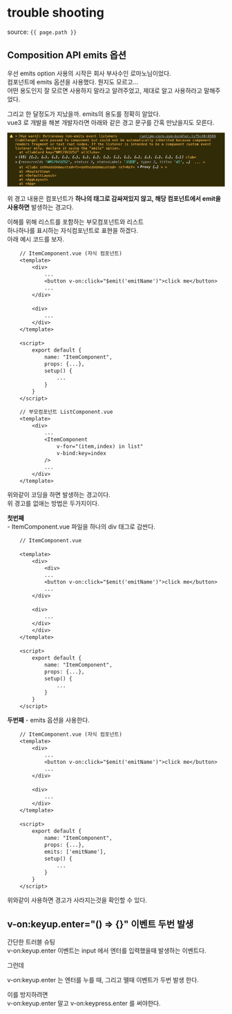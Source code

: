 # trouble shooting

source: `{{ page.path }}`

## Composition API emits 옵션

우선 emits option 사용의 시작은 회사 부사수인 로마노님이었다.   
컴포넌트에 emits 옵션을 사용했다. 뭔지도 모르고...   
어떤 용도인지 잘 모르면 사용하지 말라고 알려주었고, 제대로 알고 사용하라고 말해주었다.  

그리고 한 달정도가 지났을까. emits의 용도를 정확히 알았다.   
vue3 로 개발을 해본 개발자라면 아래와 같은 경고 문구를 간혹 만났을지도 모른다.   

<img src="/assets/images/vuejs/vue_warning1.png" alt="뷰js 경고" /><br/> 

위 경고 내용은 컴포넌트가 <b>하나의 태그로 감싸져있지 않고, 해당 컴포넌트에서 emit을 사용하면</b> 발생하는 경고다.

이해를 위해 리스트를 포함하는 부모컴포넌트와 리스트    
하나하나를 표시하는 자식컴포넌트로 표현을 하겠다.   
아래 예시 코드를 보자.
```
    // ItemComponent.vue (자식 컴포넌트)
    <template>
        <div>
            ...
            <button v-on:click="$emit('emitName')">click me</button>
            ...
        </div>

        <div>
            ...
        </div>
    </template>

    <script>
        export default {
            name: "ItemComponent",
            props: {...},
            setup() {
                ...
            }
        }
    </script>
```   
```
    // 부모컴포넌트 ListComponent.vue
    <template>
        <div>
            ...
            <ItemComponent 
                v-for="(item,index) in list"
                v-bind:key=index
            />
            ...
        </div>
    </template>
```   
위와같이 코딩을 하면 발생하는 경고이다.   
위 경고를 없애는 방법은 두가지이다.   


<b>첫번째</b>  
    - ItemComponent.vue 파일을 하나의 div 태그로 감싼다.   

```
    // ItemComponent.vue

    <template>
        <div>
            <div>
            ...
            <button v-on:click="$emit('emitName')">click me</button>
            ...
        </div>

        <div>
            ...
        </div>
        </div>
    </template>

    <script>
        export default {
            name: "ItemComponent",
            props: {...},
            setup() {
                ...
            }
        }
    </script>
```   

<b>두번째</b> 
    - emits 옵션을 사용한다.   

```
    // ItemComponent.vue (자식 컴포넌트)
    <template>
        <div>
            ...
            <button v-on:click="$emit('emitName')">click me</button>
            ...
        </div>

        <div>
            ...
        </div>
    </template>

    <script>
        export default {
            name: "ItemComponent",
            props: {...},
            emits: ['emitName'],
            setup() {
                ...
            }
        }
    </script>
 ```      
 위와같이 사용하면 경고가 사라지는것을 확인할 수 있다.
   
      

## v-on:keyup.enter="() => {}" 이벤트 두번 발생

간단한 트러블 슈팅   
v-on:keyup.enter 이벤트는 input 에서 엔터를 입력했을때 발생하는 이벤트다.   

그런데

v-on:keyup.enter 는 엔터를 누를 때, 그리고 뗄때 이벤트가 두번 발생 한다.
      
이를 방지하려면  
v-on:keyup.enter 말고 v-on:keypress.enter 를 써야한다.   

